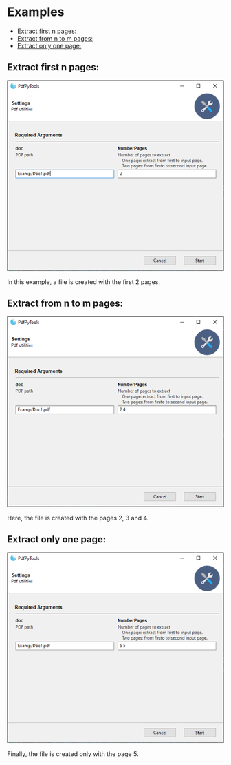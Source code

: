 # Examples <!-- omit in toc -->

- [Extract first n pages:](#extract-first-n-pages)
- [Extract from n to m pages:](#extract-from-n-to-m-pages)
- [Extract only one page:](#extract-only-one-page)

## Extract first n pages:
![Example 1](https://raw.githubusercontent.com/danielrinconr/PdfPyTools/master/imgs/Ex1.png)

In this example, a file is created with the first 2 pages.

## Extract from n to m pages:
![Example 2](https://raw.githubusercontent.com/danielrinconr/PdfPyTools/master/imgs/Ex2.png)

Here, the file is created with the pages 2, 3 and 4.
## Extract only one page:
![Example 3](https://raw.githubusercontent.com/danielrinconr/PdfPyTools/master/imgs/Ex3.png)

Finally, the file is created only with the page 5.
